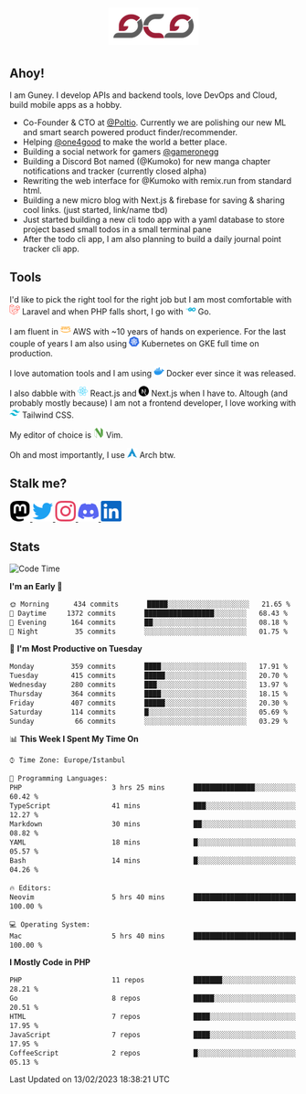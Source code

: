 <h1 align="center">
  <img src="https://raw.githubusercontent.com/gcg/gcg/master/gcg.png" alt="Guney Can Gokoglu" />
</h1>

## Ahoy!

I am Guney. I develop APIs and backend tools, love DevOps and Cloud, build mobile apps as a hobby.

-   Co-Founder & CTO at [@Poltio](https://www.poltio.com). Currently we are polishing our new ML and smart search powered product finder/recommender.
-   Helping [@one4good](https://one4good.com) to make the world a better place.
-   Building a social network for gamers [@gameronegg](https://g1.gg)
-   Building a Discord Bot named (@Kumoko) for new manga chapter notifications and tracker (currently closed alpha)
-   Rewriting the web interface for @Kumoko with remix.run from standard html.
-   Building a new micro blog with Next.js & firebase for saving & sharing cool links. (just started, link/name tbd)
-   Just started building a new cli todo app with a yaml database to store project based small todos in a small terminal pane
-   After the todo cli app, I am also planning to build a daily journal point tracker cli app.

## Tools

I'd like to pick the right tool for the right job but I am most comfortable with <img src="https://raw.githubusercontent.com/gcg/gcg/master/assets/laravel.svg" alt="Laravel PHP" width="18" height="18" /> Laravel and when PHP falls short, I go with <img src="https://raw.githubusercontent.com/gcg/gcg/master/assets/go.svg" alt="Go" width="18" height="18" /> Go.

I am fluent in <img src="https://raw.githubusercontent.com/gcg/gcg/master/assets/amazonaws.svg" alt="AWS" width="18" height="18" /> AWS with ~10 years of hands on experience. For the last couple of years I am also using <img src="https://raw.githubusercontent.com/gcg/gcg/master/assets/kubernetes.svg" alt="GKE" height="18" width="18" /> Kubernetes on GKE full time on production.

I love automation tools and I am using <img src="https://raw.githubusercontent.com/gcg/gcg/master/assets/docker.svg" alt="Docker" width="18" height="18" /> Docker ever since it was released.

I also dabble with <img src="https://raw.githubusercontent.com/gcg/gcg/master/assets/react.svg" alt="React.js" width="18" height="18" /> React.js and <img src="https://raw.githubusercontent.com/gcg/gcg/master/assets/nextdotjs.svg" alt="Next.js" width="18" height="18" /> Next.js when I have to.
Altough (and probably mostly because) I am not a frontend developer, I love working with <img src="https://raw.githubusercontent.com/gcg/gcg/master/assets/tailwindcss.svg" alt="Tailwind CSS" width="18" height="18" /> Tailwind CSS.

My editor of choice is <img src="https://raw.githubusercontent.com/gcg/gcg/master/assets/neovim.svg" alt="NeoVim" width="18" height="18" /> Vim.

Oh and most importantly, I use <img src="https://raw.githubusercontent.com/gcg/gcg/master/assets/archlinux.svg" alt="Arch Linux" width="18" height="18" /> Arch btw.

## Stalk me?

<a href="https://vivy.dev/@gcg" rel="nofollow me" target="_blank" >
    <img src="https://raw.githubusercontent.com/gcg/gcg/master/assets/mastodon.svg" width="36" height="36" alt="@gcg" />
</a>

<a href="https://twitter.com/gcg" target="_blank" >
    <img src="https://raw.githubusercontent.com/gcg/gcg/master/assets/twitter.svg" width="36" height="36" alt="@gcg" />
</a>

<a href="https://instagram.com/gcg" target="_blank">
    <img src="https://raw.githubusercontent.com/gcg/gcg/master/assets/instagram.svg" alt="@gcg" width="36" height="36" />
</a>

<a href="https://discord.gg/SMcJHkX4r7" target="_blank">
    <img src="https://raw.githubusercontent.com/gcg/gcg/master/assets/discord.svg" alt="gcg#3057" width="36" height="36" />
</a>

<a href="https://www.linkedin.com/in/guneycan/" target="_blank">
    <img src="https://raw.githubusercontent.com/gcg/gcg/master/assets/linkedin.svg" alt="LinkedIn" width="36" height="36" />
</a>

## Stats

<!--START_SECTION:waka-->
![Code Time](http://img.shields.io/badge/Code%20Time-1%2C524%20hrs%207%20mins-blue)

**I'm an Early 🐤** 

```text
🌞 Morning      434 commits       █████░░░░░░░░░░░░░░░░░░░░   21.65 % 
🌆 Daytime     1372 commits       █████████████████░░░░░░░░   68.43 % 
🌃 Evening      164 commits       ██░░░░░░░░░░░░░░░░░░░░░░░   08.18 % 
🌙 Night         35 commits       ░░░░░░░░░░░░░░░░░░░░░░░░░   01.75 % 

```
📅 **I'm Most Productive on Tuesday** 

```text
Monday         359 commits       ████░░░░░░░░░░░░░░░░░░░░░   17.91 % 
Tuesday        415 commits       █████░░░░░░░░░░░░░░░░░░░░   20.70 % 
Wednesday      280 commits       ███░░░░░░░░░░░░░░░░░░░░░░   13.97 % 
Thursday       364 commits       ████░░░░░░░░░░░░░░░░░░░░░   18.15 % 
Friday         407 commits       █████░░░░░░░░░░░░░░░░░░░░   20.30 % 
Saturday       114 commits       █░░░░░░░░░░░░░░░░░░░░░░░░   05.69 % 
Sunday          66 commits       ░░░░░░░░░░░░░░░░░░░░░░░░░   03.29 % 

```


📊 **This Week I Spent My Time On** 

```text
⌚︎ Time Zone: Europe/Istanbul

💬 Programming Languages: 
PHP                      3 hrs 25 mins       ███████████████░░░░░░░░░░   60.42 % 
TypeScript               41 mins             ███░░░░░░░░░░░░░░░░░░░░░░   12.27 % 
Markdown                 30 mins             ██░░░░░░░░░░░░░░░░░░░░░░░   08.82 % 
YAML                     18 mins             █░░░░░░░░░░░░░░░░░░░░░░░░   05.57 % 
Bash                     14 mins             █░░░░░░░░░░░░░░░░░░░░░░░░   04.26 % 

🔥 Editors: 
Neovim                   5 hrs 40 mins       █████████████████████████   100.00 % 

💻 Operating System: 
Mac                      5 hrs 40 mins       █████████████████████████   100.00 % 

```

**I Mostly Code in PHP** 

```text
PHP                      11 repos            ███████░░░░░░░░░░░░░░░░░░   28.21 % 
Go                       8 repos             █████░░░░░░░░░░░░░░░░░░░░   20.51 % 
HTML                     7 repos             ████░░░░░░░░░░░░░░░░░░░░░   17.95 % 
JavaScript               7 repos             ████░░░░░░░░░░░░░░░░░░░░░   17.95 % 
CoffeeScript             2 repos             █░░░░░░░░░░░░░░░░░░░░░░░░   05.13 % 

```



 Last Updated on 13/02/2023 18:38:21 UTC
<!--END_SECTION:waka-->
